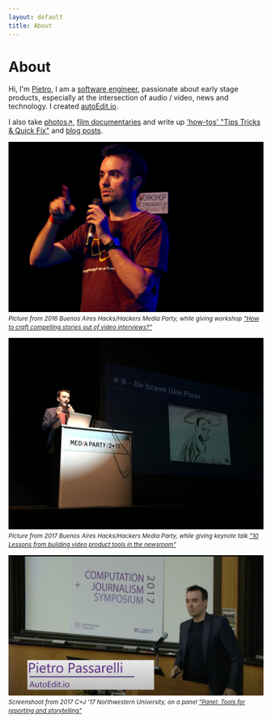 ```yaml
---
layout: default
title: About
---
```


# About 

Hi, I'm <a href="https://uk.linkedin.com/in/{{ site.owner.linkedin }}"  target="_blank" rel="noopener noreferrer">Pietro</a>, I am a <a href="/categories/tech">software engineer</a>, passionate about early stage products, especially at the intersection of audio / video, news and technology. I created <a href="https://autoEdit.io"  target="_blank" rel="noopener noreferrer">autoEdit.io</a>.


I also take <a href="https://pietropassarelli.com/photos"> photos↗</a>, <a href="/categories/video"> film documentaries</a> and write up <a href="/categories/ttqf"> 'how-tos' "Tips Tricks & Quick Fix"</a> and <a href="/categories/blog"> blog posts</a>.


<!-- Picture from BA media party with mic -->

![Pietro Buenos Aires Media Party Workshop](/img/about/pietro_ba.png)
<i><small>Picture from 2016 Buenos Aires Hacks/Hackers Media Party, while giving workshop ["How to craft compelling stories out of video interviews?"](/wip_london_july2016.html)</small></i>

<!-- BA 17 -->

![Pietro Buenos Aires Media Party Keynote](/img/about/pietro_8.jpg)
<i><small>Picture from 2017 Buenos Aires Hacks/Hackers Media Party, while giving keynote talk ["10 Lessons from building video product tools in the newsroom"](/10-lessons-video-tools.html)</small></i>


![Pietro C+J '17 at Northwestern Keynote](/img/10-lessons-video-tools/pietro-c+js.png)
<i><small>Screenshoot from 2017 C+J '17 Northwestern University, on a panel ["Panel: Tools for reporting and storytelling"](/10-lessons-video-tools.html)</small></i>
<!-- ---

## Personality Snapshot from [IBM Watson Personality insight](https://personality-insights-livedemo.mybluemix.net/)

> Well-adjusted: Likely has good social skills and typically gets along well with others. Likely a relatively grounded person who values friendships, works hard, and has healthy life goals.

> Analytical thinker: Likely a focused troubleshooter and analytical thinker who relies on facts and data to understand and solve challenges. Tends to think in a structured and logical manner, and typically approaches problems by analyzing them from multiple perspectives.

> Secure: Independent, looks out for their own best interests, and has a strong sense of who they are as a person. Does not typically seek the approval of others for validation.

<small><i>( [IBM Watson Personality Insight Twitter Demo](https://tweetmewatson.mybluemix.net/) ) </i></small>

<i><small><a href="{{ site.url }}/UBIQInteractive.html"  target="_blank" rel="noopener noreferrer">
<img src="{{ site.url }}/img/{{ site.owner.about }}" alt="{{ site.owner.name }} bio photo" class="img-rounded  img-responsive ">Screenshoot from making of RAI5 UBIQ documentary 2012 </a></small></i> -->
